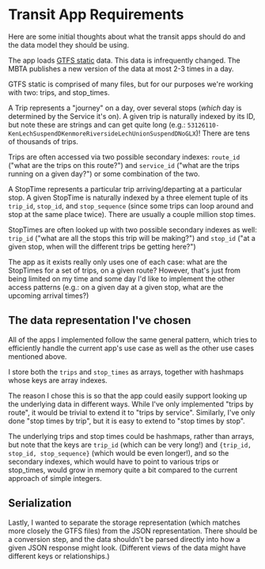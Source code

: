 # Transit App Requirements

Here are some initial thoughts about what the transit apps should do and the
data model they should be using.

The app loads [GTFS static](https://developers.google.com/transit/gtfs) data.
This data is infrequently changed. The MBTA publishes a new version of the data
at most 2-3 times in a day.

GTFS static is comprised of many files, but for our purposes we're working with
two: trips, and stop_times.

A Trip represents a "journey" on a day, over several stops (_which_ day is
determined by the Service it's on). A given trip is naturally indexed by its ID,
but note these are strings and can get quite long (e.g.:
`53126110-KenLechSuspendDKenmoreRiversideLechUnionSuspendDNoGLX`)! There are
tens of thousands of trips.

Trips are often accessed via two possible secondary indexes: `route_id` ("what
are the trips on this route?") and `service_id` ("what are the trips running on
a given day?") or some combination of the two.

A StopTime represents a particular trip arriving/departing at a particular stop.
A given StopTime is naturally indexed by a three element tuple of its `trip_id`,
`stop_id`, and `stop_sequence` (since some trips can loop around and stop at the
same place twice). There are usually a couple million stop times.

StopTimes are often looked up with two possible secondary indexes as well:
`trip_id` ("what are all the stops this trip will be making?") and `stop_id`
("at a given stop, when will the different trips be getting here?")

The app as it exists really only uses one of each case: what are the StopTimes
for a set of trips, on a given route? However, that's just from being limited on
my time and some day I'd like to implement the other access patterns (e.g.: on a
given day at a given stop, what are the upcoming arrival times?)

## The data representation I've chosen

All of the apps I implemented follow the same general pattern, which tries to
efficiently handle the current app's use case as well as the other use cases
mentioned above.

I store both the `trips` and `stop_times` as arrays, together with hashmaps
whose keys are array indexes.

The reason I chose this is so that the app could easily support looking up the
underlying data in different ways. While I've only implemented "trips by route",
it would be trivial to extend it to "trips by service". Similarly, I've only
done "stop times by trip", but it is easy to extend to "stop times by stop".

The underlying trips and stop times could be hashmaps, rather than arrays, but
note that the keys are `trip_id` (which can be very long!) and
`{trip_id, stop_id, stop_sequence}` (which would be even longer!), and so the
secondary indexes, which would have to point to various trips or stop_times,
would grow in memory quite a bit compared to the current approach of simple
integers.

## Serialization

Lastly, I wanted to separate the storage representation (which matches more
closely the GTFS files) from the JSON representation. There should be a
conversion step, and the data shouldn't be parsed directly into how a given JSON
response might look. (Different views of the data might have different keys or
relationships.)
